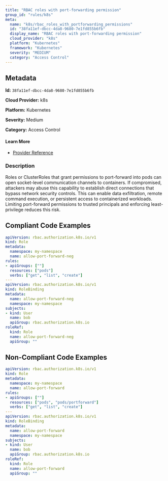```yaml
---
title: "RBAC roles with port-forwarding permission"
group_id: "rules/k8s"
meta:
  name: "k8s/rbac_roles_with_portforwarding_permissions"
  id: "38fa11ef-dbcc-4da8-9680-7e1fd855b6fb"
  display_name: "RBAC roles with port-forwarding permission"
  cloud_provider: "k8s"
  platform: "Kubernetes"
  framework: "Kubernetes"
  severity: "MEDIUM"
  category: "Access Control"
---
```

## Metadata

**Id:** `38fa11ef-dbcc-4da8-9680-7e1fd855b6fb`

**Cloud Provider:** k8s

**Platform:** Kubernetes

**Severity:** Medium

**Category:** Access Control

#### Learn More

 - [Provider Reference](https://kubernetes.io/docs/reference/access-authn-authz/rbac/)

### Description

 Roles or ClusterRoles that grant permissions to port-forward into pods can open socket-level communication channels to containers. If compromised, attackers may abuse this capability to establish direct connections that bypass network security controls. This can enable data exfiltration, remote command execution, or persistent access to containerized workloads. Limiting port-forward permissions to trusted principals and enforcing least-privilege reduces this risk.


## Compliant Code Examples
```yaml
apiVersion: rbac.authorization.k8s.io/v1
kind: Role
metadata:
  namespace: my-namespace
  name: allow-port-forward-neg
rules:
- apiGroups: [""]
  resources: ["pods"]
  verbs: ["get", "list", "create"]
---
apiVersion: rbac.authorization.k8s.io/v1
kind: RoleBinding
metadata:
  name: allow-port-forward-neg
  namespace: my-namespace
subjects:
- kind: User
  name: bob
  apiGroup: rbac.authorization.k8s.io
roleRef:
  kind: Role
  name: allow-port-forward-neg
  apiGroup: ""
```
## Non-Compliant Code Examples
```yaml
apiVersion: rbac.authorization.k8s.io/v1
kind: Role
metadata:
  namespace: my-namespace
  name: allow-port-forward
rules:
- apiGroups: [""]
  resources: ["pods", "pods/portforward"]
  verbs: ["get", "list", "create"]
---
apiVersion: rbac.authorization.k8s.io/v1
kind: RoleBinding
metadata:
  name: allow-port-forward
  namespace: my-namespace
subjects:
- kind: User
  name: bob
  apiGroup: rbac.authorization.k8s.io
roleRef:
  kind: Role
  name: allow-port-forward
  apiGroup: ""
```